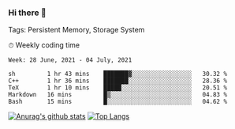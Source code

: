 ### Hi there 👋

Tags: Persistent Memory, Storage System

<!--

[![Anurag's github stats](https://github-readme-stats.vercel.app/api?username=wwyf)](https://github.com/anuraghazra/github-readme-stats)

[![Anurag's github stats](https://github-readme-stats.vercel.app/api?username=wwyf&count_private=true)](https://github.com/anuraghazra/github-readme-stats)


[![Top Langs](https://github-readme-stats.vercel.app/api/top-langs/?username=wwyf&count_private=true&&hide=jupyter%20notebook,html)](https://github.com/anuraghazra/github-readme-stats)



-->


⏱ Weekly coding time

<!--START_SECTION:waka-->
```text
Week: 28 June, 2021 - 04 July, 2021

sh         1 hr 43 mins    ███████▓░░░░░░░░░░░░░░░░░   30.32 % 
C++        1 hr 36 mins    ███████░░░░░░░░░░░░░░░░░░   28.36 % 
TeX        1 hr 10 mins    █████░░░░░░░░░░░░░░░░░░░░   20.51 % 
Markdown   16 mins         █▒░░░░░░░░░░░░░░░░░░░░░░░   04.83 % 
Bash       15 mins         █░░░░░░░░░░░░░░░░░░░░░░░░   04.62 % 
```
<!--END_SECTION:waka-->



[![Anurag's github stats](https://github-readme-stats.vercel.app/api?username=wwyf&count_private=true&show_icons=true&hide_border=true)](https://github.com/anuraghazra/github-readme-stats) [![Top Langs](https://github-readme-stats.vercel.app/api/top-langs/?username=wwyf&count_private=true&hide=jupyter%20notebook,html,OpenEdge%20ABL&langs_count=10&layout=compact&hide_border=true)](https://github.com/anuraghazra/github-readme-stats)

<!--

[![willianrod's wakatime stats](https://github-readme-stats.vercel.app/api/wakatime?username=wwyf)](https://github.com/anuraghazra/github-readme-stats)


-->

